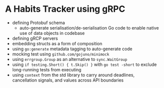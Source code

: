 # A Habits Tracker using gRPC

- defining Protobuf schema
  - auto-generate serialisation/de-serialisation Go code to enable native use of data objects in codebase
- defining gRCP servers
- embedding structs as a form of composition
- using `go:generate` metadata tagging to auto-generate code
- mocking test using `github.com/gojuno/minimock`
- using `errgroup.Group` as an alternative to `sync.WaitGroup`
- using `if testing.Short() { t.Skip() }` with `go test -short` to exclude long-running tests from executing
- using `context` from the std library to carry around deadlines, cancellation signals, and values across API boundaries
